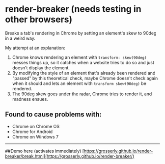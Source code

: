 # render-breaker (needs testing in other browsers)
Breaks a tab's rendering in Chrome by setting an element's skew to 90deg in a weird way.

My attempt at an explanation:
1. Chrome knows rendering an element with `transform: skew(90deg)` messes things up, so it catches when a website tries to do so and just doesn't display the element.
2. By modifying the style of an element that's already been rendered and "passed" by this theoretical check, maybe Chrome doesn't check again when it should and lets an element with `transform skew(90deg)` be rendered.
3. The 90deg skew goes under the radar, Chrome tries to render it, and madness ensues.

## Found to cause problems with:
- Chrome on Chrome OS
- Chrome for Android
- Chrome on Windows 7

---

##Demo here (activates immediately)
[https://grosserly.github.io/render-breaker/break.html](https://grosserly.github.io/render-breaker/)
